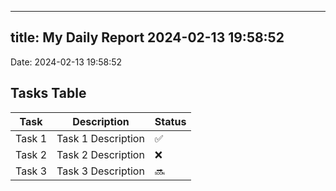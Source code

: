 
---
title: My Daily Report 2024-02-13 19:58:52
---

Date: 2024-02-13 19:58:52

## Tasks Table

| Task | Description | Status |
|------|-------------|--------|
| Task 1 | Task 1 Description | ✅ |
| Task 2 | Task 2 Description | ❌ |
| Task 3 | Task 3 Description | 🔜 |
